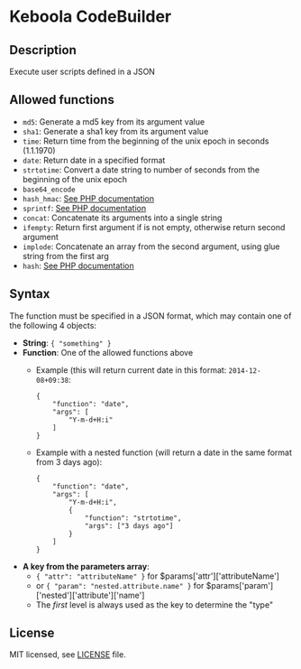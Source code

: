 # Keboola CodeBuilder

## Description
Execute user scripts defined in a JSON

## Allowed functions

- `md5`: Generate a md5 key from its argument value
- `sha1`: Generate a sha1 key from its argument value
- `time`: Return time from the beginning of the unix epoch in seconds (1.1.1970)
- `date`: Return date in a specified format
- `strtotime`: Convert a date string to number of seconds from the beginning of the unix epoch
- `base64_encode`
- `hash_hmac`: [See PHP documentation](http://php.net/manual/en/function.hash-hmac.php)
- `sprintf`: [See PHP documentation](http://php.net/manual/en/function.sprintf.php)
- `concat`: Concatenate its arguments into a single string
- `ifempty`: Return first argument if is not empty, otherwise return second argument
- `implode`: Concatenate an array from the second argument, using glue string from the first arg
- `hash`: [See PHP documentation](https://www.php.net/manual/en/function.hash.php)

## Syntax
The function must be specified in a JSON format, which may contain one of the following 4 objects:

- **String**: `{ "something" }`
- **Function**: One of the allowed functions above
    - Example (this will return current date in this format: `2014-12-08+09:38`:

        ```
        {
            "function": "date",
            "args": [
                "Y-m-d+H:i"
            ]
        }
        ```

    - Example with a nested function (will return a date in the same format from 3 days ago):

        ```
        {
            "function": "date",
            "args": [
                "Y-m-d+H:i",
                {
                    "function": "strtotime",
                    "args": ["3 days ago"]
                }
            ]
        }
        ```
- **A key from the parameters array**:
	- `{ "attr": "attributeName" }` for $params['attr']['attributeName']
	- or `{ "param": "nested.attribute.name" }` for $params['param']['nested']['attribute']['name']
	- The *first* level is always used as the key to determine the "type"




## License

MIT licensed, see [LICENSE](./LICENSE) file.
